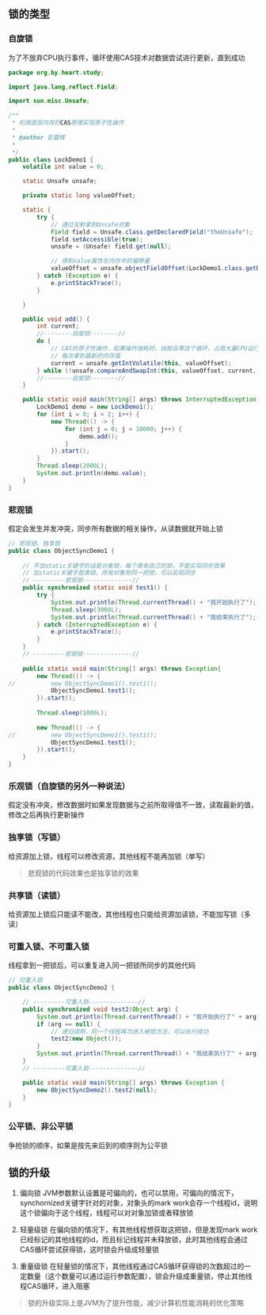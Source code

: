 ## 锁的类型
### 自旋锁
为了不放弃CPU执行事件，循环使用CAS技术对数据尝试进行更新，直到成功
```java
package org.by.heart.study;

import java.lang.reflect.Field;

import sun.misc.Unsafe;

/**
 * 利用底层内存的CAS原理实现原子性操作
 * 
 * @author 彭嘉辉
 *
 */
public class LockDemo1 {
	volatile int value = 0;

	static Unsafe unsafe;

	private static long valueOffset;

	static {
		try {
			// 通过反射拿到Unsafe对象
			Field field = Unsafe.class.getDeclaredField("theUnsafe");
			field.setAccessible(true);
			unsafe = (Unsafe) field.get(null);

			// 得到value属性在内存中的偏移量
			valueOffset = unsafe.objectFieldOffset(LockDemo1.class.getDeclaredField("value"));
		} catch (Exception e) {
			e.printStackTrace();
		}

	}

	public void add() {
		int current;
		//--------自旋锁--------//
		do {
			// CAS的原子性操作，如果操作很耗时，线程会等这个循环，占用大量CPU运行时间
			// 每次拿到最新的内存值
			current = unsafe.getIntVolatile(this, valueOffset);
		} while (!unsafe.compareAndSwapInt(this, valueOffset, current, current + 1));// 加1失败了就重试
		//--------自旋锁--------//
	}

	public static void main(String[] args) throws InterruptedException {
		LockDemo1 demo = new LockDemo1();
		for (int i = 0; i < 2; i++) {
			new Thread(() -> {
				for (int j = 0; j < 10000; j++) {
					demo.add();
				}
			}).start();
		}
		Thread.sleep(2000L);
		System.out.println(demo.value);
	}
}

```

### 悲观锁
假定会发生并发冲突，同步所有数据的相关操作，从读数据就开始上锁
```java
// 悲观锁、独享锁
public class ObjectSyncDemo1 {
	
	// 不加static关键字的话是对象锁，每个类有自己的锁，不能实现同步效果
	// 加static关键字是类锁，所有对象抢同一把锁，可以实现同步
	// ---------悲观锁--------------//
	public synchronized static void test1() {
		try {
			System.out.println(Thread.currentThread() + "我开始执行了");
			Thread.sleep(3000L);
			System.out.println(Thread.currentThread() + "我结束执行了");
		} catch (InterruptedException e) {
			e.printStackTrace();
		}
	}
	// ---------悲观锁--------------//
	
	public static void main(String[] args) throws Exception{
		new Thread(() -> {
//			new ObjectSyncDemo1().test1();
			ObjectSyncDemo1.test1();
		}).start();
		
		Thread.sleep(1000L);
		
		new Thread(() -> {
//			new ObjectSyncDemo1().test1();
			ObjectSyncDemo1.test1();
		}).start();
	}
}
```


### 乐观锁（自旋锁的另外一种说法）
假定没有冲突，修改数据时如果发现数据与之前所取得值不一致，读取最新的值，修改之后再执行更新操作

### 独享锁（写锁）
给资源加上锁，线程可以修改资源，其他线程不能再加锁（单写）
> 悲观锁的代码效果也是独享锁的效果

### 共享锁（读锁）
给资源加上锁后只能读不能改，其他线程也只能给资源加读锁，不能加写锁（多读）

### 可重入锁、不可重入锁
线程拿到一把锁后，可以重复进入同一把锁所同步的其他代码
```java
// 可重入锁
public class ObjectSyncDemo2 {

	// ---------可重入锁--------------//
	public synchronized void test2(Object arg) {
		System.out.println(Thread.currentThread() + "我开始执行了" + arg);
		if (arg == null) {
			// 递归调用，同一个线程再次进入被锁方法，可以执行成功
			test2(new Object());
		}
		System.out.println(Thread.currentThread() + "我结束执行了" + arg);
	}
	// ---------可重入锁--------------//

	public static void main(String[] args) throws Exception {
		new ObjectSyncDemo2().test2(null);
	}
}
```

### 公平锁、非公平锁
争抢锁的顺序，如果是按先来后到的顺序则为公平锁

## 锁的升级
1. 偏向锁
JVM参数默认设置是可偏向的，也可以禁用，可偏向的情况下，synchornized关键字针对的对象，对象头的mark work会存一个线程id，说明这个锁偏向于这个线程，线程可以对对象加锁或者释放锁

2. 轻量级锁
在偏向锁的情况下，有其他线程想获取这把锁，但是发现mark work已经标记的其他线程的id，而且标记线程并未释放锁，此时其他线程会通过CAS循环尝试获得锁，这时锁会升级成轻量锁

3. 重量级锁
在轻量锁的情况下，其他线程通过CAS循环获得锁的次数超过的一定数量（这个数量可以通过运行参数配置），锁会升级成重量锁，停止其他线程CAS循环，进入阻塞

> 锁的升级实际上是JVM为了提升性能，减少计算机性能消耗的优化策略